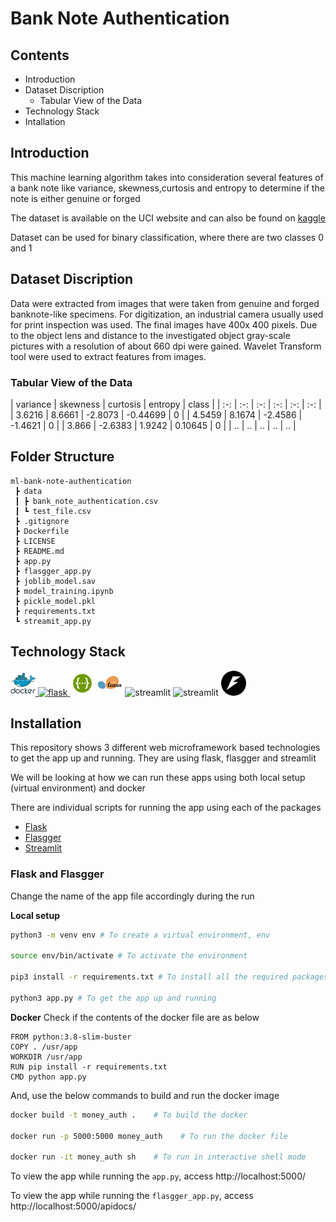 # Bank Note Authentication


##  Contents
- Introduction
- Dataset Discription
    - Tabular View of the Data
- Technology Stack
- Intallation


## Introduction
This machine learning algorithm takes into consideration several features of a bank note like variance, skewness,curtosis and entropy to determine if the note is either genuine or forged

The dataset is available on the UCI website and can also be found on [kaggle](https://www.kaggle.com/ritesaluja/bank-note-authentication-uci-data) 

Dataset can be used for binary classification, where there are two classes 0 and 1

## Dataset Discription
Data were extracted from images that were taken from genuine and forged banknote-like specimens. For digitization, an industrial camera usually used for print inspection was used. The final images have 400x 400 pixels. Due to the object lens and distance to the investigated object gray-scale pictures with a resolution of about 660 dpi were gained. Wavelet Transform tool were used to extract features from images.

### Tabular View of the Data

| variance | skewness | curtosis | entropy | class |
| :-: | :-: | :-: | :-: | :-: | :-: |
| 3.6216 | 8.6661 | -2.8073 | -0.44699 | 0 |
| 4.5459 | 8.1674 | -2.4586 | -1.4621 | 0 | 
| 3.866 | -2.6383 | 1.9242 | 0.10645 | 0 |
| .. | .. | .. | .. | .. |


## Folder Structure

```text
ml-bank-note-authentication
 ┣ data
 ┃ ┣ bank_note_authentication.csv
 ┃ ┗ test_file.csv
 ┣ .gitignore
 ┣ Dockerfile
 ┣ LICENSE
 ┣ README.md
 ┣ app.py
 ┣ flasgger_app.py
 ┣ joblib_model.sav
 ┣ model_training.ipynb
 ┣ pickle_model.pkl
 ┣ requirements.txt
 ┗ streamit_app.py
```

## Technology Stack
<p>
<a href="https://www.docker.com/">
<img src="https://raw.githubusercontent.com/devicons/devicon/master/icons/docker/docker-original-wordmark.svg" alt="docker" width="40" height="40"/>
</a>
<a href="https://flask.palletsprojects.com/en/1.1.x/">
<img src="https://www.vectorlogo.zone/logos/pocoo_flask/pocoo_flask-icon.svg" alt="flask" width="40" height="40"/>
</a>
<img src="https://raw.githubusercontent.com/vscode-icons/vscode-icons/master/icons/file_type_swagger.svg" alt="swagger" width="40" height="40"/>
<img src="https://raw.githubusercontent.com/github/explore/80688e429a7d4ef2fca1e82350fe8e3517d3494d/topics/scikit-learn/scikit-learn.png" alt="sklearn" width="40" height="40">
<img src="https://raw.githubusercontent.com/simple-icons/simple-icons/master/icons/streamlit.svg" alt="streamlit" width="40" height="40">
<img src="https://www.vectorlogo.zone/logos/heroku/heroku-icon.svg" alt="streamlit" width="40" height="40">
<img src="https://raw.githubusercontent.com/simple-icons/simple-icons/master/icons/fastapi.svg" alt="fastapi" width="40" height="40">
</p>

## Installation
This repository shows 3 different web microframework based technologies to get the app up and running. They are using flask, flasgger and streamlit

We will be looking at how we can run these apps using both local setup (virtual environment) and docker

There are individual scripts for running the app using each of the packages

- [Flask](app.py)
- [Flasgger](flasgger_app.py)
- [Streamlit](streamlit_app.py)


### Flask and Flasgger

Change the name of the app file accordingly during the run

**Local setup**
```bash
python3 -m venv env # To create a virtual environment, env

source env/bin/activate # To activate the environment

pip3 install -r requirements.txt # To install all the required packages

python3 app.py # To get the app up and running
```

**Docker**
Check if the contents of the docker file are as below

```docker
FROM python:3.8-slim-buster
COPY . /usr/app
WORKDIR /usr/app
RUN pip install -r requirements.txt
CMD python app.py
```
And, use the below commands to build and run the docker image

```bash
docker build -t money_auth .    # To build the docker

docker run -p 5000:5000 money_auth    # To run the docker file

docker run -it money_auth sh    # To run in interactive shell mode

```
To view the app while running the `app.py`, access http://localhost:5000/


To view the app while running the `flasgger_app.py`, access http://localhost:5000/apidocs/

<!-- ### Streamlit -->

